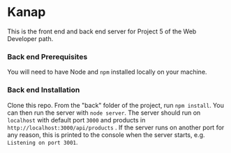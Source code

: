 # Kanap #

This is the front end and back end server for Project 5 of the Web Developer path.

### Back end Prerequisites ###

You will need to have Node and `npm` installed locally on your machine.

### Back end Installation ###

Clone this repo. From the "back" folder of the project, run `npm install`. You
can then run the server with `node server`.
The server should run on `localhost` with default port `3000` and products in `http://localhost:3000/api/products` . If the
server runs on another port for any reason, this is printed to the
console when the server starts, e.g. `Listening on port 3001`.
